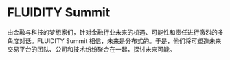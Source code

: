 # FLUIDITY Summit

由金融与科技的梦想家们，针对金融行业未来的机遇、可能性和责任进行激烈的多角度对话。FLUIDITY Summit 相信，未来是分布式的。于是，他们将可塑造未来交易平台的团队、公司和技术纷纷聚合在一起，探讨未来可能。

